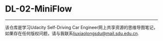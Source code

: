 # DL-02-MiniFlow

---

该仓库是学习Udacity Self-Driving Car Engineer网上共享资源的思维导图笔记，如果存在任何版权问题，请与我联系[liuxiaolongsdu@mail.sdu.edu.cn](mailto:liuxiaolongsdu@mail.sdu.edu.cn).